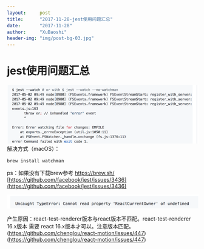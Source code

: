 ```yaml
---
layout:     post
title:      "2017-11-28-jest使用问题汇总"
date:       "2017-11-28"
author:     "XuBaoshi"
header-img: "img/post-bg-03.jpg"
---
```

# jest使用问题汇总 #

![/img/jest/1.png](/img/jest/1.png)
<br>
解决方式（macOS）：

    brew install watchman

ps：如果没有下载brew参考 https://brew.sh/ <br>
[https://github.com/facebook/jest/issues/3436](https://github.com/facebook/jest/issues/3436)

![/img/jest/2.png](/img/jest/2.png)
<br>

产生原因：react-test-renderer版本与react版本不匹配。react-test-renderer 16.x版本 需要 react 16.x版本才可以。注意版本匹配。
<br>(https://github.com/chenglou/react-motion/issues/447)(https://github.com/chenglou/react-motion/issues/447)












